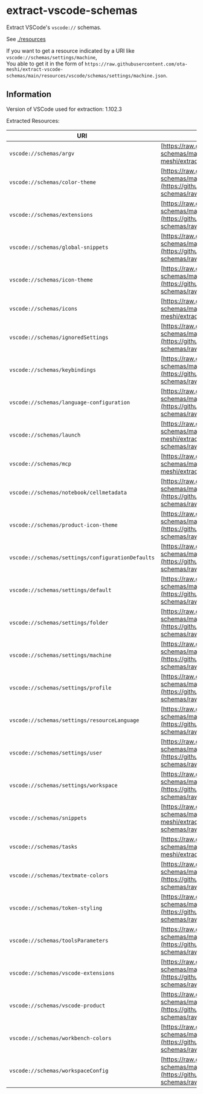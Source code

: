 # extract-vscode-schemas

Extract VSCode's `vscode://` schemas.

See [./resources](https://github.com/ota-meshi/extract-vscode-schemas/tree/main/resources/)

If you want to get a resource indicated by a URI like `vscode://schemas/settings/machine`,  \
You able to get it in the form of `https://raw.githubusercontent.com/ota-meshi/extract-vscode-schemas/main/resources/vscode/schemas/settings/machine.json`.

## Information

<!--EXTRACT-INFO-START-->

Version of VSCode used for extraction: 1.102.3

Extracted Resources:

| URI | GitHub URL |
| --- | ---------- |
| `vscode://schemas/argv` | [https://raw.githubusercontent.com/ota-meshi/extract-vscode-schemas/main/resources/vscode/schemas/argv.json](https://github.com/ota-meshi/extract-vscode-schemas/raw/main/resources/vscode/schemas/argv.json) |
| `vscode://schemas/color-theme` | [https://raw.githubusercontent.com/ota-meshi/extract-vscode-schemas/main/resources/vscode/schemas/color-theme.json](https://github.com/ota-meshi/extract-vscode-schemas/raw/main/resources/vscode/schemas/color-theme.json) |
| `vscode://schemas/extensions` | [https://raw.githubusercontent.com/ota-meshi/extract-vscode-schemas/main/resources/vscode/schemas/extensions.json](https://github.com/ota-meshi/extract-vscode-schemas/raw/main/resources/vscode/schemas/extensions.json) |
| `vscode://schemas/global-snippets` | [https://raw.githubusercontent.com/ota-meshi/extract-vscode-schemas/main/resources/vscode/schemas/global-snippets.json](https://github.com/ota-meshi/extract-vscode-schemas/raw/main/resources/vscode/schemas/global-snippets.json) |
| `vscode://schemas/icon-theme` | [https://raw.githubusercontent.com/ota-meshi/extract-vscode-schemas/main/resources/vscode/schemas/icon-theme.json](https://github.com/ota-meshi/extract-vscode-schemas/raw/main/resources/vscode/schemas/icon-theme.json) |
| `vscode://schemas/icons` | [https://raw.githubusercontent.com/ota-meshi/extract-vscode-schemas/main/resources/vscode/schemas/icons.json](https://github.com/ota-meshi/extract-vscode-schemas/raw/main/resources/vscode/schemas/icons.json) |
| `vscode://schemas/ignoredSettings` | [https://raw.githubusercontent.com/ota-meshi/extract-vscode-schemas/main/resources/vscode/schemas/ignoredSettings.json](https://github.com/ota-meshi/extract-vscode-schemas/raw/main/resources/vscode/schemas/ignoredSettings.json) |
| `vscode://schemas/keybindings` | [https://raw.githubusercontent.com/ota-meshi/extract-vscode-schemas/main/resources/vscode/schemas/keybindings.json](https://github.com/ota-meshi/extract-vscode-schemas/raw/main/resources/vscode/schemas/keybindings.json) |
| `vscode://schemas/language-configuration` | [https://raw.githubusercontent.com/ota-meshi/extract-vscode-schemas/main/resources/vscode/schemas/language-configuration.json](https://github.com/ota-meshi/extract-vscode-schemas/raw/main/resources/vscode/schemas/language-configuration.json) |
| `vscode://schemas/launch` | [https://raw.githubusercontent.com/ota-meshi/extract-vscode-schemas/main/resources/vscode/schemas/launch.json](https://github.com/ota-meshi/extract-vscode-schemas/raw/main/resources/vscode/schemas/launch.json) |
| `vscode://schemas/mcp` | [https://raw.githubusercontent.com/ota-meshi/extract-vscode-schemas/main/resources/vscode/schemas/mcp.json](https://github.com/ota-meshi/extract-vscode-schemas/raw/main/resources/vscode/schemas/mcp.json) |
| `vscode://schemas/notebook/cellmetadata` | [https://raw.githubusercontent.com/ota-meshi/extract-vscode-schemas/main/resources/vscode/schemas/notebook/cellmetadata.json](https://github.com/ota-meshi/extract-vscode-schemas/raw/main/resources/vscode/schemas/notebook/cellmetadata.json) |
| `vscode://schemas/product-icon-theme` | [https://raw.githubusercontent.com/ota-meshi/extract-vscode-schemas/main/resources/vscode/schemas/product-icon-theme.json](https://github.com/ota-meshi/extract-vscode-schemas/raw/main/resources/vscode/schemas/product-icon-theme.json) |
| `vscode://schemas/settings/configurationDefaults` | [https://raw.githubusercontent.com/ota-meshi/extract-vscode-schemas/main/resources/vscode/schemas/settings/configurationDefaults.json](https://github.com/ota-meshi/extract-vscode-schemas/raw/main/resources/vscode/schemas/settings/configurationDefaults.json) |
| `vscode://schemas/settings/default` | [https://raw.githubusercontent.com/ota-meshi/extract-vscode-schemas/main/resources/vscode/schemas/settings/default.json](https://github.com/ota-meshi/extract-vscode-schemas/raw/main/resources/vscode/schemas/settings/default.json) |
| `vscode://schemas/settings/folder` | [https://raw.githubusercontent.com/ota-meshi/extract-vscode-schemas/main/resources/vscode/schemas/settings/folder.json](https://github.com/ota-meshi/extract-vscode-schemas/raw/main/resources/vscode/schemas/settings/folder.json) |
| `vscode://schemas/settings/machine` | [https://raw.githubusercontent.com/ota-meshi/extract-vscode-schemas/main/resources/vscode/schemas/settings/machine.json](https://github.com/ota-meshi/extract-vscode-schemas/raw/main/resources/vscode/schemas/settings/machine.json) |
| `vscode://schemas/settings/profile` | [https://raw.githubusercontent.com/ota-meshi/extract-vscode-schemas/main/resources/vscode/schemas/settings/profile.json](https://github.com/ota-meshi/extract-vscode-schemas/raw/main/resources/vscode/schemas/settings/profile.json) |
| `vscode://schemas/settings/resourceLanguage` | [https://raw.githubusercontent.com/ota-meshi/extract-vscode-schemas/main/resources/vscode/schemas/settings/resourceLanguage.json](https://github.com/ota-meshi/extract-vscode-schemas/raw/main/resources/vscode/schemas/settings/resourceLanguage.json) |
| `vscode://schemas/settings/user` | [https://raw.githubusercontent.com/ota-meshi/extract-vscode-schemas/main/resources/vscode/schemas/settings/user.json](https://github.com/ota-meshi/extract-vscode-schemas/raw/main/resources/vscode/schemas/settings/user.json) |
| `vscode://schemas/settings/workspace` | [https://raw.githubusercontent.com/ota-meshi/extract-vscode-schemas/main/resources/vscode/schemas/settings/workspace.json](https://github.com/ota-meshi/extract-vscode-schemas/raw/main/resources/vscode/schemas/settings/workspace.json) |
| `vscode://schemas/snippets` | [https://raw.githubusercontent.com/ota-meshi/extract-vscode-schemas/main/resources/vscode/schemas/snippets.json](https://github.com/ota-meshi/extract-vscode-schemas/raw/main/resources/vscode/schemas/snippets.json) |
| `vscode://schemas/tasks` | [https://raw.githubusercontent.com/ota-meshi/extract-vscode-schemas/main/resources/vscode/schemas/tasks.json](https://github.com/ota-meshi/extract-vscode-schemas/raw/main/resources/vscode/schemas/tasks.json) |
| `vscode://schemas/textmate-colors` | [https://raw.githubusercontent.com/ota-meshi/extract-vscode-schemas/main/resources/vscode/schemas/textmate-colors.json](https://github.com/ota-meshi/extract-vscode-schemas/raw/main/resources/vscode/schemas/textmate-colors.json) |
| `vscode://schemas/token-styling` | [https://raw.githubusercontent.com/ota-meshi/extract-vscode-schemas/main/resources/vscode/schemas/token-styling.json](https://github.com/ota-meshi/extract-vscode-schemas/raw/main/resources/vscode/schemas/token-styling.json) |
| `vscode://schemas/toolsParameters` | [https://raw.githubusercontent.com/ota-meshi/extract-vscode-schemas/main/resources/vscode/schemas/toolsParameters.json](https://github.com/ota-meshi/extract-vscode-schemas/raw/main/resources/vscode/schemas/toolsParameters.json) |
| `vscode://schemas/vscode-extensions` | [https://raw.githubusercontent.com/ota-meshi/extract-vscode-schemas/main/resources/vscode/schemas/vscode-extensions.json](https://github.com/ota-meshi/extract-vscode-schemas/raw/main/resources/vscode/schemas/vscode-extensions.json) |
| `vscode://schemas/vscode-product` | [https://raw.githubusercontent.com/ota-meshi/extract-vscode-schemas/main/resources/vscode/schemas/vscode-product.json](https://github.com/ota-meshi/extract-vscode-schemas/raw/main/resources/vscode/schemas/vscode-product.json) |
| `vscode://schemas/workbench-colors` | [https://raw.githubusercontent.com/ota-meshi/extract-vscode-schemas/main/resources/vscode/schemas/workbench-colors.json](https://github.com/ota-meshi/extract-vscode-schemas/raw/main/resources/vscode/schemas/workbench-colors.json) |
| `vscode://schemas/workspaceConfig` | [https://raw.githubusercontent.com/ota-meshi/extract-vscode-schemas/main/resources/vscode/schemas/workspaceConfig.json](https://github.com/ota-meshi/extract-vscode-schemas/raw/main/resources/vscode/schemas/workspaceConfig.json) |

<!--EXTRACT-INFO-END-->
